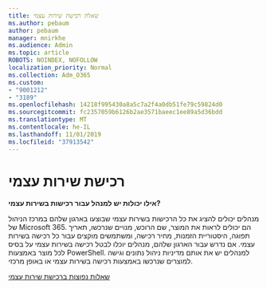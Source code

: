 ```yaml
---
title: שאלת רכישת שירות עצמי
ms.author: pebaum
author: pebaum
manager: mnirkhe
ms.audience: Admin
ms.topic: article
ROBOTS: NOINDEX, NOFOLLOW
localization_priority: Normal
ms.collection: Adm_O365
ms.custom:
- "9001212"
- "3189"
ms.openlocfilehash: 14218f995430a8a5c7a2f4a0db51fe79c59824d0
ms.sourcegitcommit: fc2357059b6126b2ae3571baeec1ee89a5d36bdd
ms.translationtype: MT
ms.contentlocale: he-IL
ms.lasthandoff: 11/01/2019
ms.locfileid: "37913542"
---
```

# <a name="self-service-purchase"></a>רכישת שירות עצמי

**אילו יכולות יש למנהל עבור רכישות בשירות עצמי?**

מנהלים יכולים להציג את כל הרכישות בשירות עצמי שבוצעו בארגון שלהם במרכז הניהול של Microsoft 365. הם יכולים לראות את המוצר, שם הרוכש, מנויים שנרכשו, תאריך תפוגה, היסטוריית הזמנות, מחיר רכישה, ומשתמשים מוקצים עבור כל רכישה בשירות עצמי.  אם נדרש עבור הארגון שלהם, מנהלים יוכלו לבטל רכישה בשירות עצמי על בסיס לכל מוצר באמצעות PowerShell.  למנהלים יש את אותם מדיניות ניהול נתונים וגישה למוצרים שנרכשו באמצעות רכישה בשירות עצמי או באופן מרכזי.

[שאלות נפוצות ברכישת שירות עצמי](https://aka.ms/self-service-purchase-faq)


